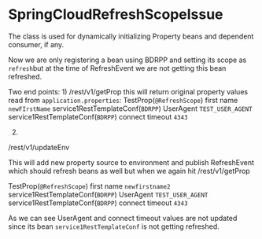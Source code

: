 # SpringCloudRefreshScopeIssue

 The class is used for dynamically initializing Property beans and dependent consumer, if any.
 
 
 Now we are only registering a bean using BDRPP and setting its scope as `refresh`but at the time of RefreshEvent we are not getting this bean refreshed.
 
 Two end points:
 1) 
 /rest/v1/getProp 
 this will return original property values read from `application.properties`:
 TestProp(`@RefreshScope`) first name               `newFIrstName`
   service1RestTemplateConf(`BDRPP`) UserAgent       `TEST_USER_AGENT`
  service1RestTemplateConf(`BDRPP`) connect timeout   `4343`
 
 2)
 /rest/v1/updateEnv
 
 This will add new property source to environment and publish RefreshEvent which should refresh beans as well
 but when we again hit
 /rest/v1/getProp
 
 TestProp(`@RefreshScope`) first name               `newfirstname2`
  service1RestTemplateConf(`BDRPP`) UserAgent       `TEST_USER_AGENT`
 service1RestTemplateConf(`BDRPP`) connect timeout   `4343`
 
 
 As we can see UserAgent and connect timeout values are not updated since its bean `service1RestTemplateConf` is not getting refreshed.